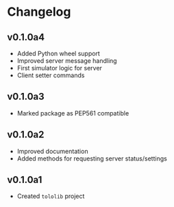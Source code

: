 # Changelog

## v0.1.0a4

  * Added Python wheel support
  * Improved server message handling
  * First simulator logic for server
  * Client setter commands

## v0.1.0a3

  * Marked package as PEP561 compatible

## v0.1.0a2

  * Improved documentation
  * Added methods for requesting server status/settings

## v0.1.0a1

  * Created `tololib` project
